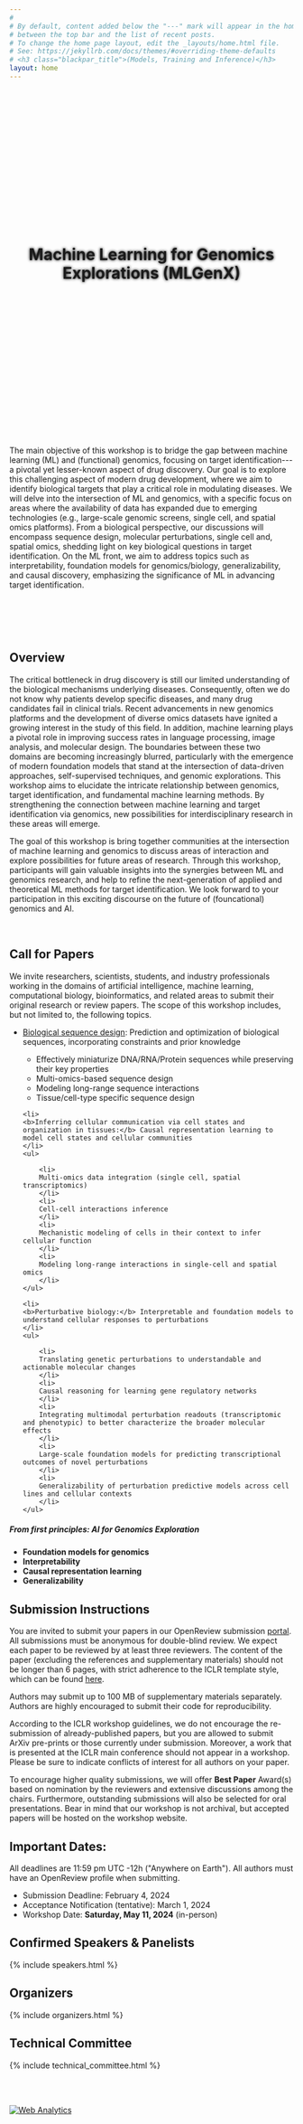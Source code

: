 ```yaml
---
#
# By default, content added below the "---" mark will appear in the home page
# between the top bar and the list of recent posts.
# To change the home page layout, edit the _layouts/home.html file.
# See: https://jekyllrb.com/docs/themes/#overriding-theme-defaults
# <h3 class="blackpar_title">(Models, Training and Inference)</h3>
layout: home
---
```

<div style="display: flex; align-items: center; justify-content: center; background: url('images/header.jpg') no-repeat; background-size: cover; user-select: none; height: 600px; padding: 0;">
    <h1 class="blackpar_title" style="text-align: center; font-weight: bold; line-height: 1.2; text-shadow: 0px 0px 5px black;">Machine Learning for Genomics Explorations (MLGenX)</h1>
</div>



<br>
<p>
The main objective of this workshop is to bridge the gap between machine learning (ML) and (functional) genomics, focusing on target identification---a pivotal yet lesser-known aspect of drug discovery. Our goal is to explore this challenging aspect of modern drug development, where we aim to identify biological targets that play a critical role in modulating diseases. We will delve into the intersection of ML and genomics, with a specific focus on areas where the availability of data has expanded due to emerging technologies (e.g., large-scale genomic screens, single cell, and spatial omics platforms). From a biological perspective, our discussions will encompass sequence design, molecular perturbations, single cell and, spatial omics, shedding light on key biological questions in target identification. On the ML front, we aim to address topics such as interpretability, foundation models for genomics/biology, generalizability, and causal discovery, emphasizing the significance of ML in advancing target identification.</p>

<br>



<!--starts inverted colors-->
<div class="inverted">

<br><br>
<h2 class="blackpar_title" id="overview">Overview</h2>
<p>
The critical bottleneck in drug discovery is still our limited understanding of the biological mechanisms underlying diseases. Consequently, often we do not know why patients develop specific diseases, and many drug candidates fail in clinical trials.  Recent advancements in new genomics platforms and the development of diverse omics datasets have ignited a growing interest in the study of this field. In addition, machine learning plays a pivotal role in improving success rates in language processing, image analysis, and molecular design. The boundaries between these two domains are becoming increasingly blurred, particularly with the emergence of modern foundation models that stand at the intersection of data-driven approaches, self-supervised techniques, and genomic explorations. This workshop aims to elucidate the intricate relationship between genomics, target identification, and fundamental machine learning methods. By strengthening the connection between machine learning and target identification via genomics, new possibilities for interdisciplinary research in these areas will emerge. 
</p>
<p>
The goal of this workshop is bring together communities at the intersection of machine learning and genomics to discuss areas of interaction and explore possibilities for future areas of research.
Through this workshop, participants will gain valuable insights into the synergies between ML and genomics research, and help to refine the next-generation of applied and theoretical ML methods for target identification. We look forward to your participation in this exciting discourse on the future of (founcational) genomics and AI.
</p>

<br>
<!-- Call for Papers -->
<h2 class="blackpar_title" id="call_for_papers">Call for Papers</h2>

<p>
We invite researchers, scientists, students, and industry professionals working in the domains of artificial intelligence, machine learning, computational biology, bioinformatics, and related areas to submit their original research or review papers.
The scope of this workshop includes, but not limited to, the following topics.
</p>

<ul>
    <li>
	<u>Biological sequence design</u>: Prediction and optimization of biological sequences, incorporating constraints and prior knowledge
    </li>
	<ul>
	    <li>
	        Effectively miniaturize DNA/RNA/Protein sequences while preserving their key properties
	    </li>
	    <li>
	        Multi-omics-based sequence design
	    </li>
	    <li>
		Modeling long-range sequence interactions
	    </li>
	    <li>
		Tissue/cell-type specific sequence design
	    </li>
	</ul>

    <li>
	<b>Inferring cellular communication via cell states and organization in tissues:</b> Causal representation learning to model cell states and cellular communities 
    </li>
	<ul>

	    <li>
		Multi-omics data integration (single cell, spatial transcriptomics)
	    </li>
	    <li>
		Cell-cell interactions inference
	    </li>
	    <li>
		Mechanistic modeling of cells in their context to infer cellular function
	    </li>
	    <li>
		Modeling long-range interactions in single-cell and spatial omics
	    </li>
	</ul>

    <li>
	<b>Perturbative biology:</b> Interpretable and foundation models to understand cellular responses to perturbations
    </li>
	<ul>

	    <li>
		Translating genetic perturbations to understandable and actionable molecular changes
	    </li>
	    <li>
		Causal reasoning for learning gene regulatory networks
	    </li>
	    <li>
		Integrating multimodal perturbation readouts (transcriptomic and phenotypic) to better characterize the broader molecular effects
	    </li>
	    <li>
		Large-scale foundation models for predicting transcriptional outcomes of novel perturbations
	    </li>
	    <li>
		Generalizability of perturbation predictive models across cell lines and cellular contexts
	    </li>
	</ul>
</ul>

<h5>From first principles: AI for Genomics Exploration</h5>

<ul>
    <li><b>Foundation models for genomics</b>
    </li>
    <li><b>Interpretability</b>
    </li>
    <li><b>Causal representation learning</b>
    </li>
    <li><b>Generalizability</b>
    </li>
</ul>


<h2 class="blackpar_title">Submission Instructions</h2>
<p>
You are invited to submit your papers in our OpenReview submission <a href="https://openreview.net/">portal</a>.
All submissions must be anonymous for double-blind review.
We expect each paper to be reviewed by at least three reviewers.
The content of the paper (excluding the references and supplementary materials) should not be longer than 6 pages,
with strict adherence to the ICLR template style,
which can be found <a href="https://github.com/ICLR/Master-Template/raw/master/iclr2024.zip">here</a>.
</p>
<p>
Authors may submit up to 100 MB of supplementary materials separately.
Authors are highly encouraged to submit their code for reproducibility.
</p>
<p>
According to the ICLR workshop guidelines, we do not encourage the
re-submission of already-published papers,
but you are allowed to submit ArXiv pre-prints or those currently under submission.
Moreover, a work that is presented at the ICLR main conference should not appear in a workshop.
Please be sure to indicate conflicts of interest for all authors on your paper.
</p>
<p>
To encourage higher quality submissions, we will offer <b>Best Paper</b> Award(s)
based on nomination by the reviewers and extensive discussions among the chairs.
Furthermore, outstanding submissions will also be selected for oral presentations.
Bear in mind that our workshop is not archival,
but accepted papers will be hosted on the workshop website.
</p>


<h2 class="blackpar_title" id="deadlines">Important Dates:</h2>
<p>
All deadlines are 11:59 pm UTC -12h ("Anywhere on Earth"). All authors must have an OpenReview profile when submitting.
<p>
<ul>
    <li>Submission Deadline: February 4, 2024</li>
    <li>Acceptance Notification (tentative): March 1, 2024</li>
    <li>Workshop Date: <b>Saturday, May 11, 2024</b> (in-person)</li>
</ul>
</p>


<h2 class="blackpar_title" id="speakers">Confirmed Speakers & Panelists</h2>
<p>
{% include speakers.html %}
</p>



<!-- Schedule -->
<!-- 
<h2 class="blackpar_title" id="schedule">Schedule (CET)</h2>
<p>
{% include schedule.html %}
</p>-->


<!-- Organizers -->
<h2 class="blackpar_title" id="organizers">Organizers</h2>
<p>
{% include organizers.html %}
</p>

<!-- Technical Committee -->
<h2 class="blackpar_title" id="technical_committee">Technical Committee</h2>
<p>
{% include technical_committee.html %}
</p>
<br><br>


<!--
<h2 class="blackpar_title">Sponsor</h2>
<div class="row">
    <div class="col">
        <center>
            <img src="">
        </center>
    </div>
    <div class="col">
        <center>
            <img src="" width="250px">
        </center>
    </div>
</div>-->


<!--ends inverted colors-->
<!-- Default Statcounter code for mlgenx
https://mlgenx-workshop.github.io/ -->
<script type="text/javascript">
var sc_project=12885210;
var sc_invisible=1;
var sc_security="21af2424";
</script>
<script type="text/javascript"
src="https://www.statcounter.com/counter/counter.js"
async></script>
<noscript><div class="statcounter"><a title="Web Analytics"
href="https://statcounter.com/" target="_blank"><img
class="statcounter"
src="https://c.statcounter.com/12885210/0/21af2424/1/"
alt="Web Analytics"
referrerPolicy="no-referrer-when-downgrade"></a></div></noscript>
<!-- End of Statcounter Code -->
